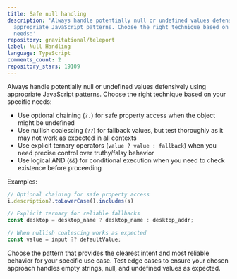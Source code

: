 ```yaml
---
title: Safe null handling
description: 'Always handle potentially null or undefined values defensively using
  appropriate JavaScript patterns. Choose the right technique based on your specific
  needs:'
repository: gravitational/teleport
label: Null Handling
language: TypeScript
comments_count: 2
repository_stars: 19109
---
```


Always handle potentially null or undefined values defensively using appropriate JavaScript patterns. Choose the right technique based on your specific needs:

- Use optional chaining (`?.`) for safe property access when the object might be undefined
- Use nullish coalescing (`??`) for fallback values, but test thoroughly as it may not work as expected in all contexts
- Use explicit ternary operators (`value ? value : fallback`) when you need precise control over truthy/falsy behavior
- Use logical AND (`&&`) for conditional execution when you need to check existence before proceeding

Examples:
```javascript
// Optional chaining for safe property access
i.description?.toLowerCase().includes(s)

// Explicit ternary for reliable fallbacks
const desktop = desktop_name ? desktop_name : desktop_addr;

// When nullish coalescing works as expected
const value = input ?? defaultValue;
```

Choose the pattern that provides the clearest intent and most reliable behavior for your specific use case. Test edge cases to ensure your chosen approach handles empty strings, null, and undefined values as expected.